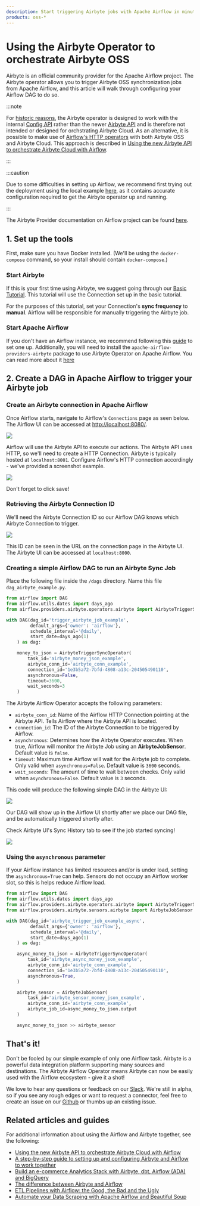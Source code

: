 ```yaml
---
description: Start triggering Airbyte jobs with Apache Airflow in minutes
products: oss-*
---
```


# Using the Airbyte Operator to orchestrate Airbyte OSS

Airbyte is an official community provider for the Apache Airflow project. The Airbyte operator allows you to trigger Airbyte OSS synchronization jobs from Apache Airflow, and this article will walk through configuring your Airflow DAG to do so.

:::note

For [historic reasons](https://github.com/airbytehq/airbyte/issues/836), the Airbyte operator is designed to work with the internal [Config API](https://airbyte-public-api-docs.s3.us-east-2.amazonaws.com/rapidoc-api-docs.html) rather than the newer [Airbyte API](https://reference.airbyte.com/reference/start) and is therefore not intended or designed for orchstrating Airbyte Cloud. As an alternative, it is possible to make use of [Airflow's HTTP operators](https://airflow.apache.org/docs/apache-airflow-providers-http/stable/operators.html) with both Airbyte OSS and Airbyte Cloud. This approach is described in [Using the new Airbyte API to orchestrate Airbyte Cloud with Airflow](https://airbyte.com/blog/orchestrating-airbyte-api-airbyte-cloud-airflow).

:::

:::caution

Due to some difficulties in setting up Airflow, we recommend first trying out the deployment using the local example [here](https://github.com/airbytehq/airbyte/tree/master/resources/examples/airflow), as it contains accurate configuration required to get the Airbyte operator up and running.

:::

The Airbyte Provider documentation on Airflow project can be found [here](https://airflow.apache.org/docs/apache-airflow-providers-airbyte/stable/index.html).

## 1. Set up the tools

First, make sure you have Docker installed. \(We'll be using the `docker-compose` command, so your install should contain `docker-compose`.\)

### **Start Airbyte**

If this is your first time using Airbyte, we suggest going through our [Basic Tutorial](https://github.com/airbytehq/airbyte/tree/e378d40236b6a34e1c1cb481c8952735ec687d88/docs/quickstart/getting-started.md). This tutorial will use the Connection set up in the basic tutorial.

For the purposes of this tutorial, set your Connection's **sync frequency** to **manual**. Airflow will be responsible for manually triggering the Airbyte job.

### **Start Apache Airflow**

If you don't have an Airflow instance, we recommend following this [guide](https://airflow.apache.org/docs/apache-airflow/stable/start/docker.html) to set one up. Additionally, you will need to install the `apache-airflow-providers-airbyte` package to use Airbyte Operator on Apache Airflow. You can read more about it [here](https://airflow.apache.org/docs/apache-airflow-providers-airbyte/stable/index.html)

## 2. Create a DAG in Apache Airflow to trigger your Airbyte job

### Create an Airbyte connection in Apache Airflow

Once Airflow starts, navigate to Airflow's `Connections` page as seen below. The Airflow UI can be accessed at [http://localhost:8080/](http://localhost:8080/).

![](../.gitbook/assets/airflow_create_connection.png)

Airflow will use the Airbyte API to execute our actions. The Airbyte API uses HTTP, so we'll need to create a HTTP Connection. Airbyte is typically hosted at `localhost:8001`. Configure Airflow's HTTP connection accordingly - we've provided a screenshot example.

![](../.gitbook/assets/airflow_edit_connection.png)

Don't forget to click save!

### Retrieving the Airbyte Connection ID

We'll need the Airbyte Connection ID so our Airflow DAG knows which Airbyte Connection to trigger.

![](../.gitbook/assets/airflow_airbyte_connection.png)

This ID can be seen in the URL on the connection page in the Airbyte UI. The Airbyte UI can be accessed at `localhost:8000`.

### Creating a simple Airflow DAG to run an Airbyte Sync Job

Place the following file inside the `/dags` directory. Name this file `dag_airbyte_example.py`.

```python
from airflow import DAG
from airflow.utils.dates import days_ago
from airflow.providers.airbyte.operators.airbyte import AirbyteTriggerSyncOperator

with DAG(dag_id='trigger_airbyte_job_example',
         default_args={'owner': 'airflow'},
         schedule_interval='@daily',
         start_date=days_ago(1)
    ) as dag:

    money_to_json = AirbyteTriggerSyncOperator(
        task_id='airbyte_money_json_example',
        airbyte_conn_id='airbyte_conn_example',
        connection_id='1e3b5a72-7bfd-4808-a13c-204505490110',
        asynchronous=False,
        timeout=3600,
        wait_seconds=3
    )
```

The Airbyte Airflow Operator accepts the following parameters:

- `airbyte_conn_id`: Name of the Airflow HTTP Connection pointing at the Airbyte API. Tells Airflow where the Airbyte API is located.
- `connection_id`: The ID of the Airbyte Connection to be triggered by Airflow.
- `asynchronous`: Determines how the Airbyte Operator executes. When true, Airflow will monitor the Airbyte Job using an **AirbyteJobSensor**. Default value is `false`.
- `timeout`: Maximum time Airflow will wait for the Airbyte job to complete. Only valid when `asynchronous=False`. Default value is `3600` seconds.
- `wait_seconds`: The amount of time to wait between checks. Only valid when `asynchronous=False`. Default value is `3` seconds.

This code will produce the following simple DAG in the Airbyte UI:

![](../.gitbook/assets/airflow_airbyte_dag.png)

Our DAG will show up in the Airflow UI shortly after we place our DAG file, and be automatically triggered shortly after.

Check Airbyte UI's Sync History tab to see if the job started syncing!

![](../.gitbook/assets/airflow_airbyte_trigger_job.png)

### Using the `asynchronous` parameter

If your Airflow instance has limited resources and/or is under load, setting the `asynchronous=True` can help. Sensors do not occupy an Airflow worker slot, so this is helps reduce Airflow load.

```python
from airflow import DAG
from airflow.utils.dates import days_ago
from airflow.providers.airbyte.operators.airbyte import AirbyteTriggerSyncOperator
from airflow.providers.airbyte.sensors.airbyte import AirbyteJobSensor

with DAG(dag_id='airbyte_trigger_job_example_async',
         default_args={'owner': 'airflow'},
         schedule_interval='@daily',
         start_date=days_ago(1)
    ) as dag:

    async_money_to_json = AirbyteTriggerSyncOperator(
        task_id='airbyte_async_money_json_example',
        airbyte_conn_id='airbyte_conn_example',
        connection_id='1e3b5a72-7bfd-4808-a13c-204505490110',
        asynchronous=True,
    )

    airbyte_sensor = AirbyteJobSensor(
        task_id='airbyte_sensor_money_json_example',
        airbyte_conn_id='airbyte_conn_example',
        airbyte_job_id=async_money_to_json.output
    )

    async_money_to_json >> airbyte_sensor
```

## That's it!

Don't be fooled by our simple example of only one Airflow task. Airbyte is a powerful data integration platform supporting many sources and destinations. The Airbyte Airflow Operator means Airbyte can now be easily used with the Airflow ecosystem - give it a shot!

We love to hear any questions or feedback on our [Slack](https://slack.airbyte.io/). We're still in alpha, so if you see any rough edges or want to request a connector, feel free to create an issue on our [Github](https://github.com/airbytehq/airbyte) or thumbs up an existing issue.

## Related articles and guides

For additional information about using the Airflow and Airbyte together, see the following:

- [Using the new Airbyte API to orchestrate Airbyte Cloud with Airflow](https://airbyte.com/blog/orchestrating-airbyte-api-airbyte-cloud-airflow)
- [A step-by-step guide to setting up and configuring Airbyte and Airflow to work together](https://airbyte.com/tutorials/how-to-use-airflow-and-airbyte-together)
- [Build an e-commerce Analytics Stack with Airbyte, dbt, Airflow (ADA) and BigQuery](https://github.com/airbytehq/quickstarts/tree/main/airbyte_dbt_airflow_bigquery)
- [The difference between Airbyte and Airflow](https://airbyte.com/blog/airbyte-vs-airflow)
- [ETL Pipelines with Airflow: the Good, the Bad and the Ugly](https://airbyte.com/blog/airflow-etl-pipelines)
- [Automate your Data Scraping with Apache Airflow and Beautiful Soup](https://airbyte.com/tutorials/data-scraping-with-airflow-and-beautiful-soup)
